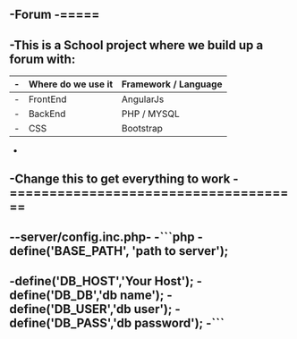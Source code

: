 -Forum
 -=====
 -
 -This is a School project where we build up a forum with:
 -
 -|Where do we use it	|	Framework / Language|
 -|-------------|-------------|
 -|FrontEnd	|	AngularJs	|
 -|BackEnd	|	PHP / MYSQL	|
 -|CSS		|	Bootstrap	|
 -
 -Change this to get everything to work
 -=====================================
 -
 --server/config.inc.php-
 -```php
 -define('BASE_PATH', 'path to server');
 -
 -define('DB_HOST','Your Host');
 -define('DB_DB','db name');
 -define('DB_USER','db user');
 -define('DB_PASS','db password');
 -```
 -